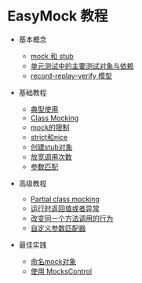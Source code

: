 # EasyMock 教程

+ 基本概念
    + [mock 和 stub](DOC/01.mock-stub.md)
    + [单元测试中的主要测试对象与依赖](DOC/02.unit-test-object-and-dependency.md)
    + [record-replay-verify 模型](DOC/03.record-replay-verify.md)

+ 基础教程
    + [典型使用](DOC/04.typical-use.md)
    + [Class Mocking](05.class-mocking.md)
    + [mock的限制](06.mock-limit.md)
    + [strict和nice](07.stict-nice.md)
    + [创建stub对象](08.stub.md)
    + [放宽调用次数](09.invoke-times.md)
    + [参数匹配](10.args-match.md)

+ 高级教程
    + [Partial class mocking](11.partial-class-mocking.md)
    + [运行时返回值或者异常]()
    + [改变同一个方法调用的行为]()
    + [自定义参数匹配器]()

+ 最佳实践
    + [命名mock对象]()
    + [使用 MocksControl]()
